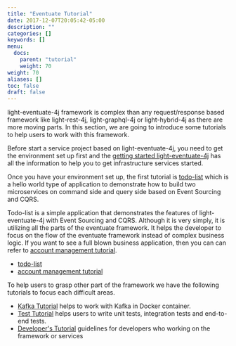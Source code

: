 ```yaml
---
title: "Eventuate Tutorial"
date: 2017-12-07T20:05:42-05:00
description: ""
categories: []
keywords: []
menu:
  docs:
    parent: "tutorial"
    weight: 70
weight: 70
aliases: []
toc: false
draft: false
---
```


light-eventuate-4j framework is complex than any request/response based framework like
light-rest-4j, light-graphql-4j or light-hybrid-4j as there are more moving parts. In this
section, we are going to introduce some tutorials to help users to work with this framework.

Before start a service project based on light-eventuate-4j, you need to get the environment
set up first and the [getting started light-eventuate-4j][] has all the information to help
you to get infrastructure services started. 

Once you have your environment set up, the first tutorial is [todo-list][] which is a hello
world type of application to demonstrate how to build two microservices on command side and
query side based on Event Sourcing and CQRS. 

Todo-list is a simple application that demonstrates the features of light-eventuate-4j with 
Event Sourcing and CQRS. Although it is very simply, it is utilizing all the parts of the 
eventuate framework. It helps the developer to focus on the flow of the eventuate framework 
instead of complex business logic. If you want to see a full blown business application, then 
you can can refer to [account management tutorial][].

* [todo-list][]
* [account management tutorial][]

To help users to grasp other part of the framework we have the following tutorials to focus
each difficult areas. 

* [Kafka Tutorial][] helps to work with Kafka in Docker container.
* [Test Tutorial][] helps users to write unit tests, integration tests and end-to-end tests.
* [Developer's Tutorial][] guidelines for developers who working on the framework or services


[account management tutorial]: /tutorial/eventuate/account-management/
[getting started light-eventuate-4j]: /tutorial/eventuate/getting-started/
[todo-list]: /tutorial/eventuate/todo-list/
[Kafka Tutorial]: /tutorial/eventuate/kafka/
[Test Tutorial]: /tutorial/eventuate/test/
[Developer's Tutorial]: /tutorial/eventuate/developer/
